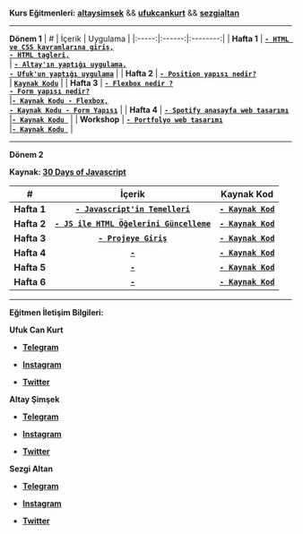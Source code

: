    

**Kurs Eğitmenleri:** [**altaysimsek**](https://github.com/altaysimsek) && [**ufukcankurt**](https://github.com/ufukcankurt) && [**sezgialtan**](https://github.com/Szqii)

  

---

  
**Dönem 1**
| # | İçerik | Uygulama |
|:-----:|:------:|:--------:|
| **Hafta 1** | [**`- HTML ve CSS kavramlarına giriş,`**<br>**`- HTML tagleri,`**<br>](_data/_documents/week_1/README.md) | **[`- Altay'ın yaptığı uygulama,`](https://codepen.io/asimsek/pen/mdMPGJg)**<br>**[`- Ufuk'un yaptığı uygulama`](https://codepen.io/ufukcankurt/pen/yLoVEYM?editors=1100)** |
| **Hafta 2** | [**`- Position yapısı nedir?`**<br>](_data/_documents/week_2/README.md) | [**`Kaynak Kodu`**](_data/_examples/week_2/) |
| **Hafta 3** | **[`- Flexbox nedir ?`<br>`- Form yapısı nedir?`<br>](_data/_documents/week_3/README.md)** |[**`- Kaynak Kodu - Flexbox,`**](_data/_examples/week_3/Flex) **<br>** [**`- Kaynak Kodu - Form Yapısı`**](_data/_examples/week_3/Form) |
| **Hafta 4** | **[`- Spotify anasayfa web tasarımı`<br>](_data/_documents/week_4/README.md)** |[**`- Kaynak Kodu `**](_data/_examples/week_4) |
| **Workshop** | **[`- Portfolyo web tasarımı`<br>](_data/_documents/workshop/README.md)** |[**`- Kaynak Kodu `**](_data/_examples/workshop) |


---
**Dönem 2**

**Kaynak: [30 Days of Javascript](https://github.com/Asabeneh/30-Days-Of-JavaScript)**

| # | İçerik | Kaynak Kod |
|:-----:|:------:|:--------:|
| **Hafta 1** | [**`- Javascript'in Temelleri`**](_jsdata/_documents/week_1/README.md) | [**`- Kaynak Kod`**](_jsdata/_examples/week_1/)|
| **Hafta 2** | [**`- JS ile HTML Öğelerini Güncelleme`**]() | [**`- Kaynak Kod`**]() |
| **Hafta 3** | **[`- Projeye Giriş`]()** | [**`- Kaynak Kod`**]() |
| **Hafta 4** | **[`-`]()** | [**`- Kaynak Kod`**]() |
| **Hafta 5** | **[`-`]()** | [**`- Kaynak Kod`**]() |
| **Hafta 6** | **[`-`]()** | [**`- Kaynak Kod`**]() |

---

  

**Eğitmen İletişim Bilgileri:**

  

**Ufuk Can Kurt**

  

- [**Telegram**](https://t.me/ufukcankurt/)

- [**Instagram**](https://www.instagram.com/ufukcankurt_/)

- [**Twitter**](https://twitter.com/ufukcankurt_/)

  

**Altay Şimşek**

  

- [**Telegram**](https://t.me/altitans/)

- [**Instagram**](https://www.instagram.com/altay.simsekk/)

- [**Twitter**](https://twitter.com/altitans/)

  

**Sezgi Altan**

  

- [**Telegram**](https://t.me/devsezgi/)

- [**Instagram**](https://www.instagram.com/sezgi.dev/)

- [**Twitter**](https://twitter.com/devsezgi/)